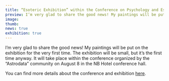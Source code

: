```yaml
---
title: “Esoteric Exhibition” within the Conference on Psychology and Esoterics
preview: I’m very glad to share the good news! My paintings will be put on the exhibition for the very first time. The exhibition will be small, but it’s the first time anyway.
image: 
thumb: 
news: true
exhibition: true
---
```


I’m very glad to share the good news! My paintings will be put on the exhibition for the very first time. The exhibition will be small, but it’s the first time anyway. It will take place within the conference organized by the “Astrodata” community on August 8 in the NB Hotel conference hall. 

You can find more details about the conference and exhibition [here](http://astrodata.pro/arhiv/4642).